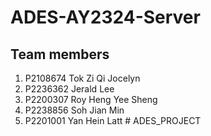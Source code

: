# ADES-AY2324-Server

## Team members
1. P2108674 Tok Zi Qi Jocelyn
2. P2236362 Jerald Lee
3. P2200307 Roy Heng Yee Sheng 
4. P2238856 Soh Jian Min
5. P2201001 Yan Hein Latt
#   A D E S _ P R O J E C T  
 